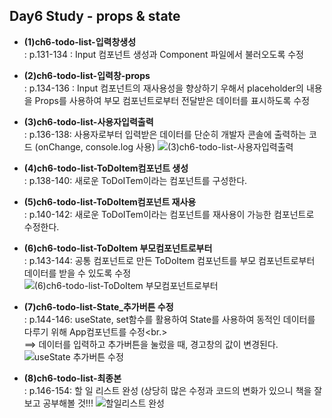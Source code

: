 ## Day6 Study - props & state
* **(1)ch6-todo-list-입력창생성**<br/>
: p.131-134 : Input 컴포넌트 생성과 Component 파일에서 불러오도록 수정

* **(2)ch6-todo-list-입력창-props**<br/>
: p.134-136 : Input 컴포넌트의 재사용성을 향상하기 우해서 placeholder의 내용을 Props를 사용하여 부모 컴포넌트로부터 전달받은 데이터를 표시하도록 수정

* **(3)ch6-todo-list-사용자입력출력**<br/>
: p.136-138: 사용자로부터 입력받은 데이터를 단순히 개발자 콘솔에 출력하는 코드 (onChange, console.log 사용)
![(3)ch6-todo-list-사용자입력출력](https://user-images.githubusercontent.com/50728605/132688553-33ea2f7c-5b09-4b0a-a8b4-91255ed7f7c1.gif)

* **(4)ch6-todo-list-ToDoItem컴포넌트 생성**<br/>
: p.138-140: 새로운 ToDoITem이라는 컴포넌트를 구성한다.

* **(5)ch6-todo-list-ToDoItem컴포넌트 재사용**<br/>
: p.140-142: 새로운 ToDoITem이라는 컴포넌트를 재사용이 가능한 컴포넌트로 수정한다.

* **(6)ch6-todo-list-ToDoItem 부모컴포넌트로부터**<br/>
: p.143-144: 공통 컴포넌트로 만든 ToDoItem 컴포넌트를 부모 컴포넌트로부터 데이터를 받을 수 있도록 수정
![(6)ch6-todo-list-ToDoItem 부모컴포넌트로부터](https://user-images.githubusercontent.com/50728605/132688615-67581aab-8b2b-4ddd-8d49-d9091fe532d6.gif)

* **(7)ch6-todo-list-State_추가버튼 수정**<br/>
: p.144-146: useState, set함수를 활용하여 State를 사용하여 동적인 데이터를 다루기 위해 App컴포넌트를 수정<br.>  
==>  데이터를 입력하고 추가버튼을 눌렀을 때, 경고창의 값이 변경된다.
![useState 추가버튼 수정](https://user-images.githubusercontent.com/50728605/132695987-9aa649d1-a028-4def-a2b6-2d5b25d94ee3.gif)

* **(8)ch6-todo-list-최종본**<br/>
: p.146-154: 할 일 리스트 완성 (상당히 많은 수정과 코드의 변화가 있으니 책을 잘 보고 공부해볼 것!!!
![할일리스트 완성](https://user-images.githubusercontent.com/50728605/132696011-bc78efbe-a620-475f-a034-6bbce17331b3.gif)
